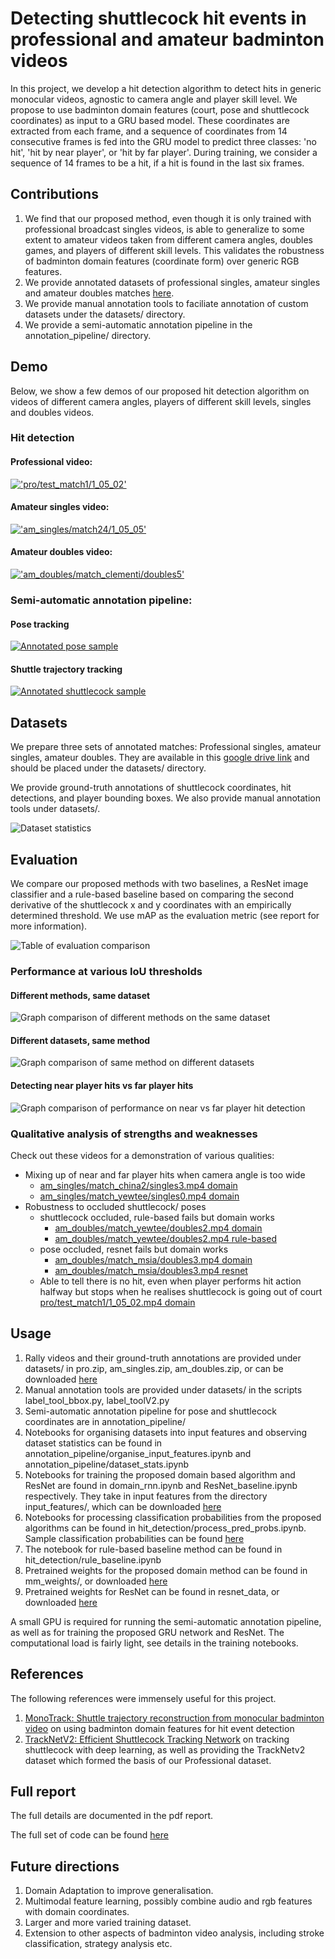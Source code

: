# Detecting shuttlecock hit events in professional and amateur badminton videos

In this project, we develop a hit detection algorithm to detect hits in generic monocular videos, agnostic to camera angle and player skill level. We propose to use badminton domain features (court, pose and shuttlecock coordinates) as input to a GRU based model. These coordinates are extracted from each frame, and a sequence of coordinates from 14 consecutive frames is fed into the GRU model to predict three classes: 'no hit', 'hit by near player', or 'hit by far player'. During training, we consider a sequence of 14 frames to be a hit, if a hit is found in the last six frames.

## Contributions
1. We find that our proposed method, even though it is only trained with professional broadcast singles videos, is able to generalize to some extent to amateur videos taken from different camera angles, doubles games, and players of different skill levels. This validates the robustness of badminton domain features (coordinate form) over generic RGB features.
2. We provide annotated datasets of professional singles, amateur singles and amateur doubles matches [here](https://drive.google.com/drive/folders/13Ja-lZCNNbWelWcb3oP4L4if8khqTfUo?usp=sharing). 
3. We provide manual annotation tools to faciliate annotation of custom datasets under the datasets/ directory.
4. We provide a semi-automatic annotation pipeline in the annotation_pipeline/ directory.

## Demo
Below, we show a few demos of our proposed hit detection algorithm on videos of different camera angles, players of different skill levels, singles and doubles videos.

### Hit detection
#### Professional video:
[!['pro/test_match1/1_05_02'](pics/test_match1.png)](https://youtu.be/Sga5BMbK9Qk)

#### Amateur singles video:
[!['am_singles/match24/1_05_05'](pics/match24.png)](https://youtu.be/WpQMvr3_JuY)

#### Amateur doubles video:
[!['am_doubles/match_clementi/doubles5'](pics/match_clementi.png)](https://youtu.be/79Vh_RI03KY)

### Semi-automatic annotation pipeline:

#### Pose tracking
[![Annotated pose sample](pics/posetrack.png)](https://youtu.be/lyuysTWBdNc)

#### Shuttle trajectory tracking
[![Annotated shuttlecock sample](pics/shuttletrack.png)](https://youtu.be/4KA-XwI0Fq0)

## Datasets
We prepare three sets of annotated matches: Professional singles, amateur singles, amateur doubles. They are available in this [google drive link](https://drive.google.com/drive/folders/13Ja-lZCNNbWelWcb3oP4L4if8khqTfUo?usp=sharing) and should be placed under the datasets/ directory.

We provide ground-truth annotations of shuttlecock coordinates, hit detections, and player bounding boxes. We also provide manual annotation tools under datasets/.

![Dataset statistics](pics/dataset_stats.png)

## Evaluation
We compare our proposed methods with two baselines, a ResNet image classifier and a rule-based baseline based on comparing the second derivative of the shuttlecock x and y coordinates with an empirically determined threshold. We use mAP as the evaluation metric (see report for more information).

![Table of evaluation comparison](pics/results_table_02.png)

### Performance at various IoU thresholds

#### Different methods, same dataset
![Graph comparison of different methods on the same dataset](pics/differentmethods.png)

#### Different datasets, same method
![Graph comparison of same method on different datasets](pics/perf_different_datasets.png)

#### Detecting near player hits vs far player hits
![Graph comparison of performance on near vs far player hit detection](pics/avg_prec_nearfar.png)

### Qualitative analysis of strengths and weaknesses
Check out these videos for a demonstration of various qualities:
- Mixing up of near and far player hits when camera angle is too wide
  - [am_singles/match_china2/singles3.mp4 domain](https://youtu.be/ieLmhx0r1PQ)
  - [am_singles/match_yewtee/singles0.mp4 domain](https://youtu.be/bM7ez-uBKwo)
- Robustness to occluded shuttlecock/ poses
  - shuttlecock occluded, rule-based fails but domain works
    - [am_doubles/match_yewtee/doubles2.mp4 domain](https://youtu.be/Gle4XFsr6t8)
    - [am_doubles/match_yewtee/doubles2.mp4 rule-based](https://youtu.be/t_kPVLCtunY)
  - pose occluded, resnet fails but domain works
    - [am_doubles/match_msia/doubles3.mp4 domain](https://youtu.be/PrToOe11IbI)
    - [am_doubles/match_msia/doubles3.mp4 resnet](https://youtu.be/-L3xA0hdUU0)
  - Able to tell there is no hit, even when player performs hit action halfway but stops when he realises shuttlecock is going out of court
    [pro/test_match1/1_05_02.mp4 domain](https://youtu.be/Sga5BMbK9Qk)

## Usage
1. Rally videos and their ground-truth annotations are provided under datasets/ in pro.zip, am_singles.zip, am_doubles.zip, or can be downloaded [here](https://drive.google.com/drive/folders/13Ja-lZCNNbWelWcb3oP4L4if8khqTfUo?usp=sharing)
2. Manual annotation tools are provided under datasets/ in the scripts label_tool_bbox.py, label_toolV2.py
3. Semi-automatic annotation pipeline for pose and shuttlecock coordinates are in annotation_pipeline/
3. Notebooks for organising datasets into input features and observing dataset statistics can be found in annotation_pipeline/organise_input_features.ipynb and annotation_pipeline/dataset_stats.ipynb
4. Notebooks for training the proposed domain based algorithm and ResNet are found in domain_rnn.ipynb and ResNet_baseline.ipynb respectively. They take in input features from the directory input_features/, which can be downloaded [here](https://drive.google.com/drive/folders/1qNguqWxtBe5NFRAB_vrnwUkjuvmjAMHP?usp=sharing)
5. Notebooks for processing classification probabilities from the proposed algorithms can be found in hit_detection/process_pred_probs.ipynb. Sample classification probabilities can be found [here](https://drive.google.com/drive/folders/1O8Ttre7W1AF1-ZQEMyIwEXjqYMUPhqtJ?usp=sharing)
6. The notebook for rule-based baseline method can be found in hit_detection/rule_baseline.ipynb
7. Pretrained weights for the proposed domain method can be found in mm_weights/, or downloaded [here](https://drive.google.com/drive/folders/1KXBZYJamez2tsIIDLCm3fz3ZCr6NwS7s?usp=sharing)
8. Pretrained weights for ResNet can be found in resnet_data, or downloaded [here](https://drive.google.com/drive/folders/13PAyLMvOwldTwp9G3screpoA_zLXyP9n?usp=sharing)

A small GPU is required for running the semi-automatic annotation pipeline, as well as for training the proposed GRU network and ResNet. The computational load is fairly light, see details in the training notebooks.

## References
The following references were immensely useful for this project.
1. [MonoTrack: Shuttle trajectory reconstruction from monocular badminton video](https://arxiv.org/pdf/2204.01899)
on using badminton domain features for hit event detection
2. [TrackNetV2: Efficient Shuttlecock Tracking Network](https://ieeexplore.ieee.org/document/9302757) on tracking shuttlecock with deep learning, as well as providing the TrackNetv2 dataset which formed the basis of our Professional dataset.

## Full report
The full details are documented in the pdf report.

The full set of code can be found [here](https://drive.google.com/drive/folders/1oPKAJA5U4Qvdhn7a9Bsir6dRvrNLziap?usp=sharing)

## Future directions
1. Domain Adaptation to improve generalisation.
2. Multimodal feature learning, possibly combine audio and rgb features with domain coordinates.
3. Larger and more varied training dataset.
4. Extension to other aspects of badminton video analysis, including stroke classification, strategy analysis etc.